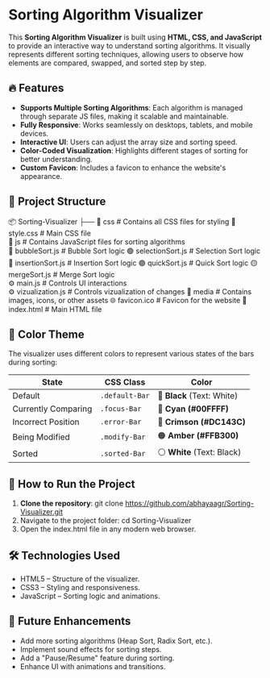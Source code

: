 # Sorting Algorithm Visualizer

This **Sorting Algorithm Visualizer** is built using **HTML, CSS, and JavaScript** to provide an interactive way to understand sorting algorithms. It visually represents different sorting techniques, allowing users to observe how elements are compared, swapped, and sorted step by step.

## 🔥 Features
- **Supports Multiple Sorting Algorithms**: Each algorithm is managed through separate JS files, making it scalable and maintainable.
- **Fully Responsive**: Works seamlessly on desktops, tablets, and mobile devices.
- **Interactive UI**: Users can adjust the array size and sorting speed.
- **Color-Coded Visualization**: Highlights different stages of sorting for better understanding.
- **Custom Favicon**: Includes a favicon to enhance the website's appearance.

## 📂 Project Structure
📦 Sorting-Visualizer ├── 
   📂 css # Contains all CSS files for styling 
      🎨 style.css # Main CSS file  
   📂 js # Contains JavaScript files for sorting algorithms  
      🔵 bubbleSort.js # Bubble Sort logic 
      🟢 selectionSort.js # Selection Sort logic  
      🔴 insertionSort.js # Insertion Sort logic 
      🟣 quickSort.js # Quick Sort logic 
      🟡 mergeSort.js # Merge Sort logic  
      ⚙️ main.js # Controls UI interactions  
      ⚙️ vizualization.js # Controls vizualization of changes
   📂 media # Contains images, icons, or other assets 
      🌐 favicon.ico # Favicon for the website
   📄 index.html # Main HTML file 

## 🎨 Color Theme
The visualizer uses different colors to represent various states of the bars during sorting:

| State                | CSS Class      | Color                        
|----------------------|----------------|------------------------------|
| Default              | `.default-Bar` | 🖤 **Black** (Text: White)  
| Currently Comparing  | `.focus-Bar`   | 🔵 **Cyan (#00FFFF)**       
| Incorrect Position   | `.error-Bar`   | 🔴 **Crimson (#DC143C)**     
| Being Modified       | `.modify-Bar`  | 🟠 **Amber (#FFB300)**       
| Sorted               | `.sorted-Bar`  | ⚪ **White** (Text: Black)   

## 🚀 How to Run the Project
1. **Clone the repository**:
   git clone https://github.com/abhayaagr/Sorting-Visualizer.git
2. Navigate to the project folder:
   cd Sorting-Visualizer
3. Open the index.html file in any modern web browser.

## 🛠️ Technologies Used
- HTML5 – Structure of the visualizer.
- CSS3 – Styling and responsiveness.
- JavaScript – Sorting logic and animations.

## 🔮 Future Enhancements
- Add more sorting algorithms (Heap Sort, Radix Sort, etc.).
- Implement sound effects for sorting steps.
- Add a "Pause/Resume" feature during sorting.
- Enhance UI with animations and transitions.

